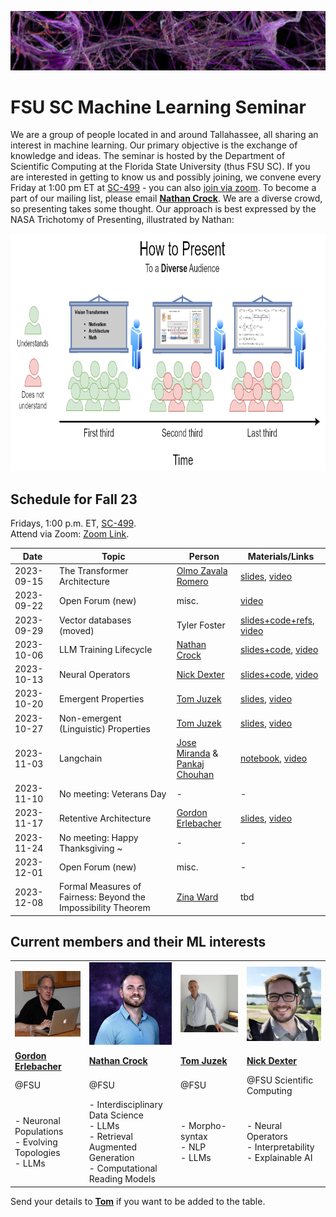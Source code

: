 ![Inspiring_banner](inspiring_banner2.jpg)

# FSU SC Machine Learning Seminar

We are a group of people located in and around Tallahassee, all sharing an interest in machine learning. Our primary objective is the exchange of knowledge and ideas. The seminar is hosted by the Department of Scientific Computing at the Florida State University (thus FSU SC). If you are interested in getting to know us and possibly joining, we convene every Friday at 1:00 pm ET at [SC-499](https://goo.gl/maps/BJLxE3Q7H1MTBqMu6) - you can also [join via zoom](https://fsu.zoom.us/j/9038137210). To become a part of our mailing list, please email [**Nathan Crock**](https://www.sc.fsu.edu/people?uid=ndc08). We are a diverse crowd, so presenting takes some thought. Our approach is best expressed by the NASA Trichotomy of Presenting, illustrated by Nathan: 

<div align="center">
<img src="member_jpgs/columbian_trichotomy.jpg" alt="columbian_trichotomy.jpg" width="900" height="380">
</div>

## Schedule for Fall 23

Fridays, 1:00 p.m. ET, [SC-499](https://goo.gl/maps/BJLxE3Q7H1MTBqMu6). <br />
Attend via Zoom: [Zoom Link](https://fsu.zoom.us/j/9038137210). <br />

| Date       | Topic        | Person | Materials/Links | 
|------------|--------------|--------|-----------------|
| 2023-09-15 | The Transformer Architecture | [Olmo Zavala Romero](https://www.sc.fsu.edu/people?uid=osz09) | [slides](materials/olmo_zavala/wk3_OZR_transformer.pdf), [video](https://www.youtube.com/watch?v=qqC3qCfrRx4&list=PL9tqMq5NvS1Nugw1sii6IKsB_8RJ9GqYj&index=3&pp=iAQB) |
| 2023-09-22 | Open Forum (new) | misc. | [video](https://www.youtube.com/watch?v=qoZg7Ihp-0g&list=PL9tqMq5NvS1Nugw1sii6IKsB_8RJ9GqYj&index=2&pp=iAQB) |
| 2023-09-29 | Vector databases (moved) | Tyler Foster | [slides+code+refs](materials/tyler_foster), [video](https://www.youtube.com/watch?v=bJbbYm4ixKk&list=PL9tqMq5NvS1Nugw1sii6IKsB_8RJ9GqYj&index=4&pp=iAQB) |
| 2023-10-06 | LLM Training Lifecycle | [Nathan Crock](https://www.sc.fsu.edu/people?uid=ndc08) | [slides+code](materials/nathan_crock),  [video](https://www.youtube.com/watch?v=1bO0jGnoCOA&list=PL9tqMq5NvS1Nugw1sii6IKsB_8RJ9GqYj&index=1&pp=iAQB) |
| 2023-10-13 | Neural Operators | [Nick Dexter](https://www.sc.fsu.edu/people?uid=nd22f) | [slides+code](materials/nick_dexter/), [video](https://www.youtube.com/watch?v=94IGMBhdEYQ&list=PL9tqMq5NvS1Nugw1sii6IKsB_8RJ9GqYj&index=5&pp=iAQB) |
| 2023-10-20 | Emergent Properties | [Tom Juzek](https://modlang.fsu.edu/person/tom-juzek) | [slides](materials/tom_juzek/2023-10-20_SCML_Emergent_properties.pdf), [video](https://www.youtube.com/watch?v=OGov6-FeAW8&list=PL9tqMq5NvS1Nugw1sii6IKsB_8RJ9GqYj&index=4) |
| 2023-10-27 | Non-emergent (Linguistic) Properties | [Tom Juzek](https://modlang.fsu.edu/person/tom-juzek) | [slides](materials/tom_juzek/2023-10-27_SCML_Non-emergent_properties.pdf), [video](https://www.youtube.com/watch?v=5brerSm4Aik&list=PL9tqMq5NvS1Nugw1sii6IKsB_8RJ9GqYj&index=3) |
| 2023-11-03 | Langchain | [Jose Miranda](https://www.sc.fsu.edu/people?uid=jrm22n) & <br /> [Pankaj Chouhan](https://www.sc.fsu.edu/people?uid=pc19d) | [notebook](materials/pankaj_chouhan_jose_miranda/), [video](https://www.youtube.com/watch?v=upoGkywOpwY&list=PL9tqMq5NvS1Nugw1sii6IKsB_8RJ9GqYj&index=2)   |
| 2023-11-10 | No meeting: Veterans Day | - | - |
| 2023-11-17 | Retentive Architecture | [Gordon Erlebacher](https://www.sc.fsu.edu/people/faculty?uid=gerlebacher) | [slides](materials/gordon_erlebacher/retentive_networks_2023-11-17.pdf), [video](https://www.youtube.com/watch?v=XXRoJoX7rNs&list=PL9tqMq5NvS1Nugw1sii6IKsB_8RJ9GqYj&index=1) |
| 2023-11-24 | No meeting: Happy Thanksgiving ~ | - | - |
| 2023-12-01 |  Open Forum (new) | misc. | - |
| 2023-12-08 | Formal Measures of Fairness: Beyond the Impossibility Theorem | [Zina Ward](https://philosophy.fsu.edu/person/zina-ward) | tbd |


## Current members and their ML interests

|            |            |            |            | 
|------------|------------|------------|------------|
| <img src="member_jpgs/gerlebacher.jpg" alt="gerlebacher.jpg" width=200px> | <img src="member_jpgs/ncrock.jpg" alt="ncrock.jpg" width=200px> | <img src="member_jpgs/tjuzek2.jpg" alt="tjuzek.jpg" width=200px> | <img src="member_jpgs/ndexter.jpg" alt="ndexter.jpg" width=200px> |
| [**Gordon Erlebacher**](https://www.sc.fsu.edu/people/faculty?uid=gerlebacher) | [**Nathan Crock**](https://www.sc.fsu.edu/people?uid=ndc08) | [**Tom Juzek**](https://modlang.fsu.edu/person/tom-juzek) | [**Nick Dexter**](https://sites.google.com/view/ndexter) |
| @FSU | @FSU | @FSU |   @FSU Scientific Computing |
| - Neuronal Populations <br /> - Evolving Topologies <br /> - LLMs | - Interdisciplinary Data Science <br /> - LLMs <br /> - Retrieval Augmented Generation <br /> - Computational Reading Models | - Morpho-syntax <br /> - NLP <br /> - LLMs | - Neural Operators <br /> - Interpretability <br /> - Explainable AI |

Send your details to [**Tom**](https://modlang.fsu.edu/person/tom-juzek) if you want to be added to the table. 


